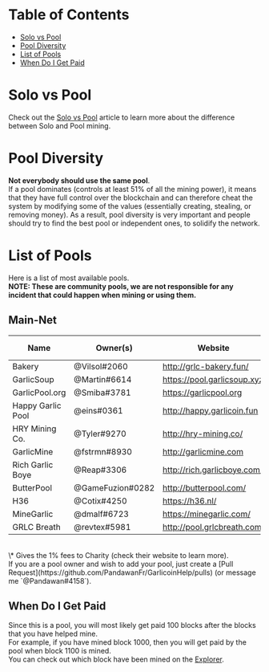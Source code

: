 # Table of Contents
- [Solo vs Pool](#solo-vs-pool)
- [Pool Diversity](#pool-diversity)
- [List of Pools](#list-of-pools)
- [When Do I Get Paid](#when-do-i-get-paid)

# Solo vs Pool
Check out the [Solo vs Pool](how-to-mine.html#solo-vs-pool) article to learn more about the difference between Solo and Pool mining.

# Pool Diversity
**Not everybody should use the same pool**.  
If a pool dominates (controls at least 51% of all the mining power), it means that they have full control over the blockchain and can therefore cheat the system by modifying some of the values (essentially creating, stealing, or removing money). As a result, pool diversity is very important and people should try to find the best pool or independent ones, to solidify the network.

# List of Pools
Here is a list of most available pools.  
**NOTE: These are community pools, we are not responsible for any incident that could happen when mining or using them.**

## Main-Net
| Name              | Owner(s)         | Website                     | Pool Fee | Address                                   | Verified |
|-------------------|------------------|-----------------------------|----------|-------------------------------------------|----------|
| Bakery            | @Vilsol#2060     | http://grlc-bakery.fun/     | 1%       | stratum+tcp://pool.grlc-bakery.fun:3333   | Yes      |
| GarlicSoup        | @Martin#6614     | https://pool.garlicsoup.xyz | 1%**\*** | stratum+tcp://us.pool.garlicsoup.xyz:3333 | Yes      |
| GarlicPool.org    | @Smiba#3781      | https://garlicpool.org      | 1%       | stratum+tcp://stratum.garlicpool.org:3333 | Yes      |
| Happy Garlic Pool | @eins#0361       | http://happy.garlicoin.fun  | 0.5%     | stratum+tcp://happy.garlicoin.fun:3210    | Yes      |
| HRY Mining Co.    | @Tyler#9270      | http://hry-mining.co/       | 0.5%     | stratum+tcp://hry-mining.co:3032          | Yes      |
| GarlicMine        | @fstrmn#8930     | http://garlicmine.com       | 0.42%    | stratum+tcp://garlicmine.com:3333         | No       |
| Rich Garlic Boye  | @Reap#3306       | http://rich.garlicboye.com/ | 1%       | stratum+tcp://rich.garlicboye.com:3333    | No       |
| ButterPool        | @GameFuzion#0282 | http://butterpool.com/      | 0.75%    | stratum+tcp://butterpool.com:3032         | No       |
| H36               | @Cotix#4250      | https://h36.nl/             | 0%       | stratum+tcp://h36.nl:3333                 | No       |
| MineGarlic        | @dmalf#6723      | https://minegarlic.com/     | 1%       | stratum+tcp://pool.minegarlic.com:3032    | No       |
| GRLC Breath       | @revtex#5981     | http://pool.grlcbreath.com/ | 1%       | stratum+tcp://pool.grlcbreath.com:3032    | No       |  

<br>
\* Gives the 1% fees to Charity (check their website to learn more).  
<br>
If you are a pool owner and wish to add your pool, just create a [Pull Request](https://github.com/PandawanFr/GarlicoinHelp/pulls) (or message me `@Pandawan#4158`).

## When Do I Get Paid
Since this is a pool, you will most likely get paid 100 blocks after the blocks that you have helped mine.  
For example, if you have mined block 1000, then you will get paid by the pool when block 1100 is mined.  
You can check out which block have been mined on the [Explorer](http://explorer.garlicoin.io/).
